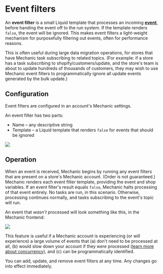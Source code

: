# Event filters

An **event filter** is a small Liquid template that processes an incoming [**event**](../../core/events/), before handing the event off to the run system. If the template renders `false`, the event will be ignored. This makes event filters a light-weight mechanism for purposefully filtering out events, often for performance reasons.

This is often useful during large data migration operations, for stores that have Mechanic task subscribing to related topics. \(For example: if a store has a task subscribing to shopify/customers/update, and the store's team is about to update hundreds of thousands of customers, they may wish to use Mechanic event filters to programmatically ignore all update events generated by the bulk update.\)

## Configuration

Event filters are configured in an account's Mechanic settings.

An event filter has two parts:

* Name – any descriptive string
* Template – a Liquid template that renders `false` for events that should be ignored

![](https://d33v4339jhl8k0.cloudfront.net/docs/assets/5ddd799f2c7d3a7e9ae472fc/images/5fc7e2b1eb7cc612aa354368/file-WhM0W2byhD.png)

## Operation

When an event is received, Mechanic begins by running any event filters that are present on a store's Mechanic account. \(Order is not guaranteed.\) Mechanic renders each event filter template, providing the event and shop variables. If an event filter's result equals `false`, Mechanic halts processing of that event entirely. No tasks are run, in this scenario. Otherwise, processing continues normally, and tasks subscribing to the event's topic will run.

An event that _wasn't_ processed will look something like this, in the Mechanic frontend:

![](https://d33v4339jhl8k0.cloudfront.net/docs/assets/5ddd799f2c7d3a7e9ae472fc/images/5e28a1d72c7d3a7e9ae69bb7/5e28a1d747620.png)

This feature is useful if a Mechanic account is experiencing \(or will experience\) a large volume of events that \(a\) don't need to be processed at all, \(b\) would slow down your account if they _were_ processed \([learn more about concurrency](https://help.usemechanic.com/en/articles/2887264-concurrency)\), and \(c\) can be programmatically identified.

You can add, update, and remove event filters at any time. Any changes go into effect immediately.

